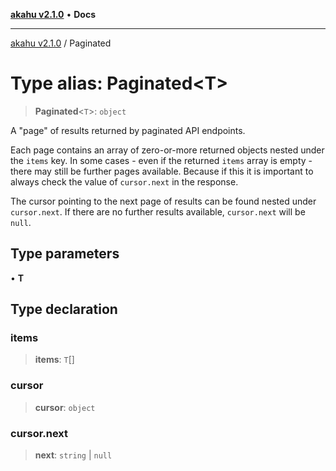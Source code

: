 [**akahu v2.1.0**](../README.md) • **Docs**

***

[akahu v2.1.0](../README.md) / Paginated

# Type alias: Paginated\<T\>

> **Paginated**\<`T`\>: `object`

A "page" of results returned by paginated API endpoints.

Each page contains an array of zero-or-more returned objects nested under the
`items` key. In some cases - even if the returned `items` array is empty -
there may still be further pages available. Because if this it is important
to always check the value of `cursor.next` in the response.

The cursor pointing to the next page of results can be found nested under
`cursor.next`. If there are no further results available, `cursor.next` will
be `null`.

## Type parameters

• **T**

## Type declaration

### items

> **items**: `T`[]

### cursor

> **cursor**: `object`

### cursor.next

> **next**: `string` \| `null`
